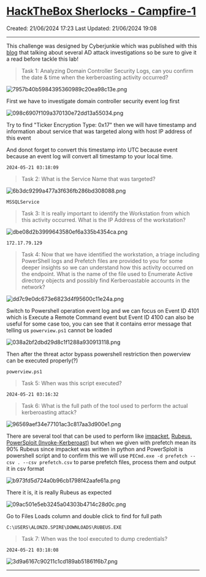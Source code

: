 # [HackTheBox Sherlocks - Campfire-1](https://app.hackthebox.com/sherlocks/Campfire-1/play)
Created: 21/06/2024 17:23
Last Updated: 21/06/2024 19:08
* * *
This challenge was designed by Cyberjunkie which was published with this [blog](https://www.hackthebox.com/blog/kerberoasting-attack-detection) that talking about several AD attack investigations so be sure to give it a read before tackle this lab!

>Task 1: Analyzing Domain Controller Security Logs, can you confirm the date & time when the kerberoasting activity occurred?

![7957b40b5984395360989c20ea98c13e.png](/resources/7957b40b5984395360989c20ea98c13e.png)

First we have to investigate domain controller security event log first

![098c6907f109a370130e72dd13a55034.png](/resources/098c6907f109a370130e72dd13a55034.png)

Try to find "Ticker Encryption Type: 0x17" then we will have timestamp and information about service that was targeted along with host IP address of this event

And donot forget to convert this timestamp into UTC because event because an event log will convert all timestamp to your local time.

```
2024-05-21 03:18:09
```

>Task 2: What is the Service Name that was targeted?

![6b3dc9299a477a3f636fb286bd308088.png](/resources/6b3dc9299a477a3f636fb286bd308088.png)
```
MSSQLService
```

>Task 3: It is really important to identify the Workstation from which this activity occurred. What is the IP Address of the workstation?

![dbe08d2b3999643580ef6a335b4354ca.png](/resources/dbe08d2b3999643580ef6a335b4354ca.png)
```
172.17.79.129
```

>Task 4: Now that we have identified the workstation, a triage including PowerShell logs and Prefetch files are provided to you for some deeper insights so we can understand how this activity occurred on the endpoint. What is the name of the file used to Enumerate Active directory objects and possibly find Kerberoastable accounts in the network?

![dd7c9e0dc673e6823d4f95600c11e24a.png](/resources/dd7c9e0dc673e6823d4f95600c11e24a.png)

Switch to Powershell operation event log and we can focus on Event ID 4101 which is Execute a Remote Command event but Event ID 4100 can also be useful for some case too, you can see that it contains error message that telling us `powerview.ps1` cannot be loaded

![038a2bf2dbd29d8c1f1288a930913118.png](/resources/038a2bf2dbd29d8c1f1288a930913118.png)

Then after the threat actor bypass powershell restriction then powerview can be executed properly(?)

```
powerview.ps1 
```

>Task 5: When was this script executed?
```
2024-05-21 03:16:32
```

>Task 6: What is the full path of the tool used to perform the actual kerberoasting attack?

![96569aef34e77101ac3c817aa3d900e1.png](/resources/96569aef34e77101ac3c817aa3d900e1.png)

There are several tool that can be used to perform like [impacket](https://github.com/fortra/impacket), [Rubeus](https://github.com/GhostPack/Rubeus ), [PowerSploit (Invoke-Kerberoast)](https://powersploit.readthedocs.io/en/latest/Recon/Invoke-Kerberoast/) but when we given with prefetch mean its 90% Rubeus since impacket was written in python and PowerSploit is powershell script and to confirm this we will use  `PECmd.exe -d prefetch --csv . --csv prefetch.csv` to parse prefetch files, process them and output it in csv format

![b973fd5d724a0b96cb1798f42aafe61a.png](/resources/b973fd5d724a0b96cb1798f42aafe61a.png)

There it is, it is really Rubeus as expected

![09ac501e5eb3245a04303b4714c28d0c.png](/resources/09ac501e5eb3245a04303b4714c28d0c.png)

Go to Files Loads column and double click to find for full path

```
C:\USERS\ALONZO.SPIRE\DOWNLOADS\RUBEUS.EXE
```

>Task 7: When was the tool executed to dump credentials?
```
2024-05-21 03:18:08
```

![3d9a6167c90211c1cd189ab51861f6b7.png](/resources/3d9a6167c90211c1cd189ab51861f6b7.png)
* * *
